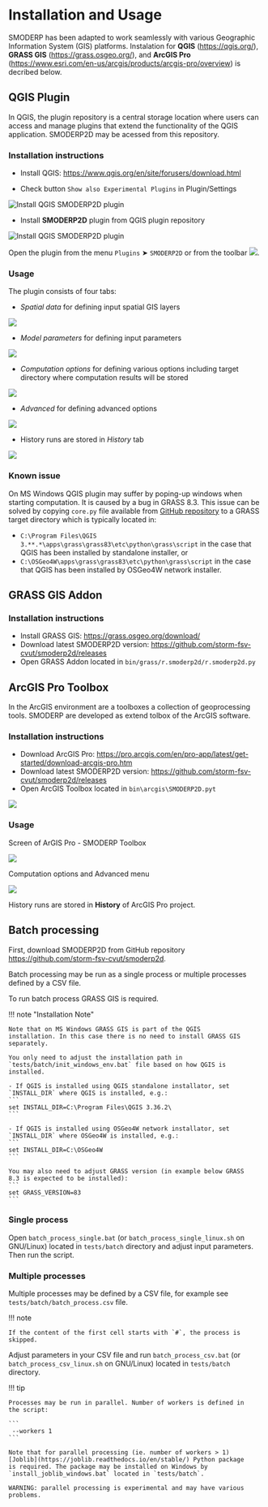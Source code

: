 # Installation and Usage

SMODERP has been adapted to work seamlessly with various Geographic
Information System (GIS) platforms. Instalation for **QGIS**
(<https://qgis.org/>), **GRASS GIS** (<https://grass.osgeo.org/>), and
**ArcGIS Pro**
(<https://www.esri.com/en-us/arcgis/products/arcgis-pro/overview>) is
decribed below.

## QGIS Plugin

In QGIS, the plugin repository is a central storage location where
users can access and manage plugins that extend the functionality of
the QGIS application. SMODERP2D may be acessed from this repository.

### Installation instructions

* Install QGIS: <https://www.qgis.org/en/site/forusers/download.html>

* Check button `Show also Experimental Plugins` in Plugin/Settings 

![Install QGIS SMODERP2D plugin](./img/experimetal_settings_plugins.png)

* Install **SMODERP2D** plugin from QGIS plugin repository

![Install QGIS SMODERP2D plugin](./img/qgis_plugin_install.png)


Open the plugin from the menu ``Plugins`` ➤ ``SMODERP2D`` or from the
toolbar ![](./img/qgis_plugin_icon.png).

### Usage

The plugin consists of four tabs:

- *Spatial data* for defining input spatial GIS layers

![](./img/qgis_plugin_spatial_data.png)

- *Model parameters* for defining input parameters

![](./img/qgis_plugin_model_parameters.png)

- *Computation options* for defining various options including target
  directory where computation results will be stored

![](./img/qgis_plugin_comp_options.png)

- *Advanced* for defining advanced options

![](./img/qgis_plugin_advanced.png)

- History runs are stored in *History* tab

![](./img/qgis_plugin_history.png)

### Known issue

On MS Windows QGIS plugin may suffer by poping-up windows when
starting computation. It is caused by a bug in GRASS 8.3. This issue
can be solved by copying ``core.py`` file available from [GitHub
repository](https://raw.githubusercontent.com/storm-fsv-cvut/smoderp2d/master/bin/qgis/grass_patch/core.py)
to a GRASS target directory which is typically located in:

- ``C:\Program Files\QGIS 3.**.*\apps\grass\grass83\etc\python\grass\script`` in the case that QGIS has been installed by standalone installer, or
- ``C:\OSGeo4W\apps\grass\grass83\etc\python\grass\script`` in the case that QGIS has been installed by OSGeo4W network installer.

## GRASS GIS Addon

### Installation instructions

* Install GRASS GIS: <https://grass.osgeo.org/download/>
* Download latest SMODERP2D version: <https://github.com/storm-fsv-cvut/smoderp2d/releases>
* Open GRASS Addon located in ``bin/grass/r.smoderp2d/r.smoderp2d.py``

## ArcGIS Pro Toolbox
In the ArcGIS environment are a toolboxes a collection of geoprocessing tools. SMODERP are developed as extend tolbox of the ArcGIS software.

### Installation instructions

* Download ArcGIS Pro: <https://pro.arcgis.com/en/pro-app/latest/get-started/download-arcgis-pro.htm>
* Download latest SMODERP2D version: <https://github.com/storm-fsv-cvut/smoderp2d/releases>
* Open ArcGIS Toolbox located in ``bin\arcgis\SMODERP2D.pyt``

![](./img/AG_where_is.png)

### Usage

Screen of ArGIS Pro - SMODERP Toolbox

![](./img/AG_model.png)

Computation options and Advanced menu

![](./img/AG_options.png)

History runs are stored in **History** of ArcGIS Pro project.

## Batch processing

First, download SMODERP2D from GitHub repository
<https://github.com/storm-fsv-cvut/smoderp2d>.

Batch processing may be run as a single process or multiple processes
defined by a CSV file.

To run batch process GRASS GIS is required.

!!! note "Installation Note"

    Note that on MS Windows GRASS GIS is part of the QGIS
    installation. In this case there is no need to install GRASS GIS
    separately.

    You only need to adjust the installation path in 
    `tests/batch/init_windows_env.bat` file based on how QGIS is installed.

    - If QGIS is installed using QGIS standalone installator, set `INSTALL_DIR` where QGIS is installed, e.g.:
    ```
    set INSTALL_DIR=C:\Program Files\QGIS 3.36.2\
    ```
    
    - If QGIS is installed using OSGeo4W network installator, set `INSTALL_DIR` where OSGeo4W is installed, e.g.:
    ```
    set INSTALL_DIR=C:\OSGeo4W
    ```

    You may also need to adjust GRASS version (in example below GRASS
    8.3 is expected to be installed):
    ```
    set GRASS_VERSION=83
    ```

### Single process

Open `batch_process_single.bat` (or `batch_process_single_linux.sh` on
GNU/Linux) located in `tests/batch` directory and adjust input
parameters. Then run the script.

### Multiple processes

Multiple processes may be defined by a CSV file, for example see
`tests/batch/batch_process.csv` file.

!!! note

    If the content of the first cell starts with `#`, the process is skipped.

Adjust parameters in your CSV file and run `batch_process_csv.bat` (or
`batch_process_csv_linux.sh` on GNU/Linux) located in `tests/batch`
directory.

!!! tip

    Processes may be run in parallel. Number of workers is defined in
    the script:

    ```
     --workers 1
    ```

    Note that for parallel processing (ie. number of workers > 1)
    [Joblib](https://joblib.readthedocs.io/en/stable/) Python package
    is required. The package may be installed on Windows by
    `install_joblib_windows.bat` located in `tests/batch`.

    WARNING: parallel processing is experimental and may have various
    problems.
